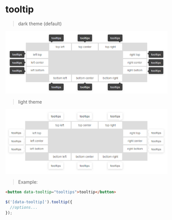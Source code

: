 # tooltip
> dark theme (default)

![demo preview](https://github.com/shulkme/tooltip/blob/master/theme-dark.png)

> light theme

![demo preview](https://github.com/shulkme/tooltip/blob/master/theme-light.png)

> Example:

```html
<button data-tooltip="tooltips">tooltip</button>
```
```javascript
$('[data-tooltip]').tooltip({
  //options...
});
```
